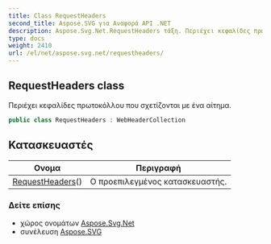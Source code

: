```yaml
---
title: Class RequestHeaders
second_title: Aspose.SVG για Αναφορά API .NET
description: Aspose.Svg.Net.RequestHeaders τάξη. Περιέχει κεφαλίδες πρωτοκόλλου που σχετίζονται με ένα αίτημα.
type: docs
weight: 2410
url: /el/net/aspose.svg.net/requestheaders/
---
```

## RequestHeaders class

Περιέχει κεφαλίδες πρωτοκόλλου που σχετίζονται με ένα αίτημα.

```csharp
public class RequestHeaders : WebHeaderCollection
```

## Κατασκευαστές

| Ονομα | Περιγραφή |
| --- | --- |
| [RequestHeaders](requestheaders/)() | Ο προεπιλεγμένος κατασκευαστής. |

### Δείτε επίσης

* χώρος ονομάτων [Aspose.Svg.Net](../../aspose.svg.net/)
* συνέλευση [Aspose.SVG](../../)


